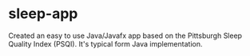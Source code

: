 # sleep-app
Created an easy to use Java/Javafx app based on the Pittsburgh Sleep Quality Index (PSQI). It's typical form Java implementation.
